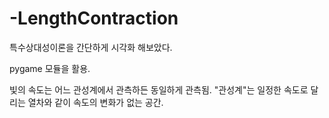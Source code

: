 # -LengthContraction
특수상대성이론을 간단하게 시각화 해보았다.

pygame 모듈을 활용.

빛의 속도는 어느 관성계에서 관측하든 동일하게 관측됨.
"관성계"는 일정한 속도로 달리는 열차와 같이 속도의 변화가 없는 공간.
